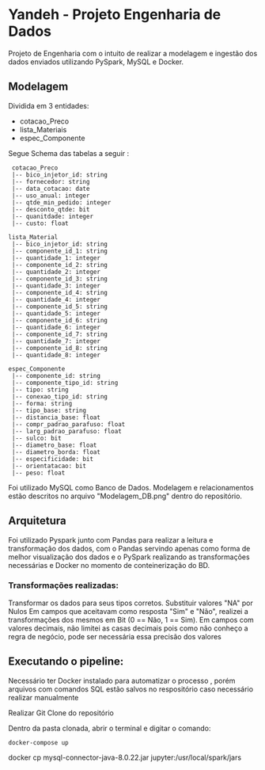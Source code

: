 # Yandeh - Projeto Engenharia de Dados

Projeto de Engenharia com o intuito de realizar a modelagem e ingestão dos dados enviados utilizando PySpark, MySQL e Docker.

## Modelagem

Dividida em 3 entidades: 

 - cotacao_Preco
 - lista_Materiais
 - espec_Componente
 
Segue Schema das tabelas a seguir :

```
 cotacao_Preco
 |-- bico_injetor_id: string 
 |-- fornecedor: string 
 |-- data_cotacao: date 
 |-- uso_anual: integer
 |-- qtde_min_pedido: integer 
 |-- desconto_qtde: bit
 |-- quanitdade: integer
 |-- custo: float 
```
```
lista_Material 
 |-- bico_injetor_id: string 
 |-- componente_id_1: string 
 |-- quantidade_1: integer
 |-- componente_id_2: string 
 |-- quantidade_2: integer 
 |-- componente_id_3: string 
 |-- quantidade_3: integer 
 |-- componente_id_4: string 
 |-- quantidade_4: integer 
 |-- componente_id_5: string 
 |-- quantidade_5: integer 
 |-- componente_id_6: string 
 |-- quantidade_6: integer 
 |-- componente_id_7: string 
 |-- quantidade_7: integer
 |-- componente_id_8: string
 |-- quantidade_8: integer 
```

```
espec_Componente
 |-- componente_id: string 
 |-- componente_tipo_id: string 
 |-- tipo: string 
 |-- conexao_tipo_id: string 
 |-- forma: string 
 |-- tipo_base: string 
 |-- distancia_base: float 
 |-- compr_padrao_parafuso: float 
 |-- larg_padrao_parafuso: float 
 |-- sulco: bit 
 |-- diametro_base: float 
 |-- diametro_borda: float 
 |-- especificidade: bit
 |-- orientatacao: bit 
 |-- peso: float 
```

Foi utilizado MySQL como Banco de Dados.
Modelagem e relacionamentos estão descritos no arquivo "Modelagem_DB.png" dentro do repositório.
 
## Arquitetura

Foi utilizado Pyspark junto com Pandas para realizar a leitura e transformação dos dados, com o Pandas servindo apenas como forma de melhor
visualização dos dados e o PySpark realizando as transformações necessárias e Docker no momento de conteinerização do BD.

### Transformações realizadas: 

Transformar os dados para seus tipos corretos.
Substituir valores "NA" por Nulos
Em campos que aceitavam como resposta "Sim" e "Não", realizei a transformações dos mesmos em Bit (0 == Não, 1 == Sim).
Em campos com valores decimais, não limitei as casas decimais pois como não conheço a regra de negócio, pode ser necessária essa precisão dos valores

## Executando o pipeline:

Necessário ter Docker instalado para automatizar o processo , porém arquivos com comandos SQL estão salvos no respositório caso necessário realizar manualmente

Realizar Git Clone do repositório

Dentro da pasta clonada, abrir o terminal e digitar o comando: 

```
docker-compose up
```
docker cp mysql-connector-java-8.0.22.jar jupyter:/usr/local/spark/jars

